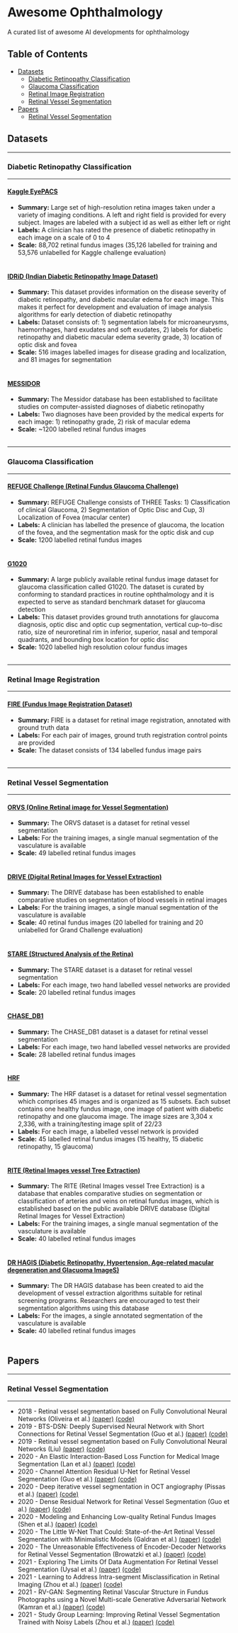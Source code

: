 # Awesome Ophthalmology
A curated list of awesome AI developments for ophthalmology




## Table of Contents

<!-- MarkdownTOC depth=4 -->


-  [Datasets](#datasets)
      -  [Diabetic Retinopathy Classification](#datasets-diabetic-retinopathy-classification)
      -  [Glaucoma Classification ](#datasets-glaucoma-classification)
      -  [Retinal Image Registration](#datasets-retinal-image-registration)
      -  [Retinal Vessel Segmentation](#datasets-retinal-vessel-segmentation)
-  [Papers](#papers)
      -  [Retinal Vessel Segmentation](#papers-retinal-vessel-segmentation)

<!-- /MarkdownTOC -->




<a name="datasets"></a>
## Datasets

--- 
<a name="datasets-diabetic-retinopathy-classification"></a>
### Diabetic Retinopathy Classification
---
#### [Kaggle EyePACS](https://www.kaggle.com/c/diabetic-retinopathy-detection/) 
* **Summary:** Large set of high-resolution retina images taken under a variety of imaging conditions. A left and right field is provided for every subject. Images are labeled with a subject id as well as either left or right
* **Labels:** A clinician has rated the presence of diabetic retinopathy in each image on a scale of 0 to 4
* **Scale:** 	88,702 retinal fundus images (35,126 labelled for training and 53,576 unlabelled for Kaggle challenge evaluation)
<br/><br/>


#### [IDRiD (Indian Diabetic Retinopathy Image Dataset)](https://ieee-dataport.org/open-access/indian-diabetic-retinopathy-image-dataset-idrid#files) 
* **Summary:** This dataset provides information on the disease severity of diabetic retinopathy, and diabetic macular edema for each image. This makes it perfect for development and evaluation of image analysis algorithms for early detection of diabetic retinopathy
* **Labels:** Dataset consists of: 1) segmentation labels for microaneurysms, haemorrhages, hard exudates and soft exudates, 2) labels for diabetic retinopathy and diabetic macular edema severity grade, 3) location of optic disk and fovea
* **Scale:** 516 images labelled images for disease grading and localization, and 81 images for segmentation
<br/><br/>


#### [MESSIDOR](https://www.adcis.net/en/third-party/messidor/) 
* **Summary:** The Messidor database has been established to facilitate studies on computer-assisted diagnoses of diabetic retinopathy
* **Labels:** Two diagnoses have been provided by the medical experts for each image: 1) retinopathy grade, 2) risk of macular edema
* **Scale:** ~1200 labelled retinal fundus images
<br/><br/>




--- 
<a name="datasets-glaucoma-classification"></a>
### Glaucoma Classification
--- 
#### [REFUGE Challenge (Retinal Fundus Glaucoma Challenge)](https://refuge.grand-challenge.org/REFUGE2Details/) 
* **Summary:** REFUGE Challenge consists of THREE Tasks: 1) Classification of clinical Glaucoma, 2) Segmentation of Optic Disc and Cup, 3) Localization of Fovea (macular center)
* **Labels:** A clinician has labelled the presence of glaucoma, the location of the fovea, and the segmentation mask for the optic disk and cup
* **Scale:** 	1200 labelled retinal fundus images
<br/><br/>


#### [G1020](https://paperswithcode.com/dataset/g1020) 
* **Summary:** A large publicly available retinal fundus image dataset for glaucoma classification called G1020. The dataset is curated by conforming to standard practices in routine ophthalmology and it is expected to serve as standard benchmark dataset for glaucoma detection
* **Labels:** This dataset provides ground truth annotations for glaucoma diagnosis, optic disc and optic cup segmentation, vertical cup-to-disc ratio, size of neuroretinal rim in inferior, superior, nasal and temporal quadrants, and bounding box location for optic disc
* **Scale:** 	1020 labelled high resolution colour fundus images
<br/><br/>


--- 
<a name="datasets-retinal-image-registration"></a>
### Retinal Image Registration
---
#### [FIRE (Fundus Image Registration Dataset)](https://projects.ics.forth.gr/cvrl/fire/) 
* **Summary:** FIRE is a dataset for retinal image registration, annotated with ground truth data
* **Labels:** For each pair of images, ground truth registration control points are provided
* **Scale:** 	The dataset consists of 134 labelled fundus image pairs
<br/><br/>



--- 
<a name="datasets-retinal-vessel-segmentation"></a>
### Retinal Vessel Segmentation
---
#### [ORVS (Online Retinal image for Vessel Segmentation)](https://github.com/AbdullahSarhan/ICPRVessels/tree/main/Vessels-Datasets/ORVS) 
* **Summary:** The ORVS dataset is a dataset for retinal vessel segmentation
* **Labels:** For the training images, a single manual segmentation of the vasculature is available
* **Scale:** 	49 labelled retinal fundus images 
<br/><br/>


#### [DRIVE (Digital Retinal Images for Vessel Extraction)](https://drive.grand-challenge.org/) 
* **Summary:** The DRIVE database has been established to enable comparative studies on segmentation of blood vessels in retinal images
* **Labels:** For the training images, a single manual segmentation of the vasculature is available
* **Scale:** 	40 retinal fundus images (20 labelled for training and 20 unlabelled for Grand Challenge evaluation)
<br/><br/>

#### [STARE (Structured Analysis of the Retina)](https://cecas.clemson.edu/~ahoover/stare/) 
* **Summary:** The STARE dataset is a dataset for retinal vessel segmentation
* **Labels:** For each image, two hand labelled vessel networks are provided
* **Scale:** 	20 labelled retinal fundus images
<br/><br/>


#### [CHASE_DB1](https://blogs.kingston.ac.uk/retinal/chasedb1/) 
* **Summary:** The CHASE_DB1 dataset is a dataset for retinal vessel segmentation
* **Labels:** For each image, two hand labelled vessel networks are provided
* **Scale:** 	28 labelled retinal fundus images
<br/><br/>


#### [HRF](https://www5.cs.fau.de/research/data/fundus-images/) 
* **Summary:** The HRF dataset is a dataset for retinal vessel segmentation which comprises 45 images and is organized as 15 subsets. Each subset contains one healthy fundus image, one image of patient with diabetic retinopathy and one glaucoma image. The image sizes are 3,304 x 2,336, with a training/testing image split of 22/23
* **Labels:** For each image, a labelled vessel network is provided
* **Scale:** 45 labelled retinal fundus images (15 healthy, 15 diabetic retinopathy, 15 glaucoma)
<br/><br/>


#### [RITE (Retinal Images vessel Tree Extraction)](https://medicine.uiowa.edu/eye/rite-dataset) 
* **Summary:** The RITE (Retinal Images vessel Tree Extraction) is a database that enables comparative studies on segmentation or classification of arteries and veins on retinal fundus images, which is established based on the public available DRIVE database (Digital Retinal Images for Vessel Extraction)
* **Labels:** For the training images, a single manual segmentation of the vasculature is available
* **Scale:** 40 labelled retinal fundus images
<br/><br/>


#### [DR HAGIS (Diabetic Retinopathy, Hypertension, Age-related macular degeneration and Glacuoma ImageS)](https://personalpages.manchester.ac.uk/staff/niall.p.mcloughlin/) 
* **Summary:** The DR HAGIS database has been created to aid the development of vessel extraction algorithms suitable for retinal screening programs. Researchers are encouraged to test their segmentation algorithms using this database
* **Labels:** For the images, a single annotated segmentation of the vasculature is available
* **Scale:** 40 labelled retinal fundus images
<br/><br/>




<a name="papers"></a>
## Papers

--- 
<a name="papers-retinal-vessel-segmentation"></a>
### Retinal Vessel Segmentation
---
* 2018 - Retinal vessel segmentation based on Fully Convolutional Neural Networks (Oliveira et al.) [(paper)](https://arxiv.org/pdf/1812.07110v2.pdf) [(code)](https://github.com/americofmoliveira/VesselSegmentation_ESWA)
* 2019 - BTS-DSN: Deeply Supervised Neural Network with Short Connections for Retinal Vessel Segmentation (Guo et al.) [(paper)](https://arxiv.org/pdf/1803.03963v2.pdf) [(code)](https://github.com/guomugong/BTS-DSN)
* 2019 - Retinal vessel segmentation based on Fully Convolutional Neural Networks (Liu) [(paper)](https://arxiv.org/pdf/1911.09915v1.pdf) [(code)](https://github.com/zhengyuan-liu/Retinal-Vessel-Segmentation) 
* 2020 - An Elastic Interaction-Based Loss Function for Medical Image Segmentation (Lan et al.) [(paper)](https://arxiv.org/pdf/2007.02663v2.pdf) [(code)](https://github.com/charrywhite/elastic_interaction_based_loss)
* 2020 - Channel Attention Residual U-Net for Retinal Vessel Segmentation (Guo et al.) [(paper)](https://arxiv.org/ftp/arxiv/papers/2004/2004.03702.pdf) [(code)](https://github.com/clguo/CAR-UNet)
* 2020 - Deep iterative vessel segmentation in OCT angiography (Pissas et al.) [(paper)](https://www.osapublishing.org/boe/fulltext.cfm?uri=boe-11-5-2490&id=429951) [(code)](https://github.com/RViMLab/BOE2020-OCTA-vessel-segmentation)
* 2020 - Dense Residual Network for Retinal Vessel Segmentation (Guo et al.) [(paper)](https://arxiv.org/ftp/arxiv/papers/2004/2004.03697.pdf) [(code)](https://github.com/clguo/DRNet_Keras)
* 2020 - Modeling and Enhancing Low-quality Retinal Fundus Images (Shen et al.) [(paper)](https://arxiv.org/pdf/2005.05594v3.pdf) [(code)](https://github.com/HzFu/EyeQ_Enhancement)
* 2020 - The Little W-Net That Could: State-of-the-Art Retinal Vessel Segmentation with Minimalistic Models (Galdran et al.) [(paper)](https://arxiv.org/pdf/2009.01907v1.pdf) [(code)](https://github.com/agaldran/lwnet)
* 2020 - The Unreasonable Effectiveness of Encoder-Decoder Networks for Retinal Vessel Segmentation (Browatzki et al.) [(paper)](https://arxiv.org/pdf/2011.12643v1.pdf) [(code)](https://github.com/browatbn2/VLight)
* 2021 - Exploring The Limits Of Data Augmentation For Retinal Vessel Segmentation (Uysal et al.) [(paper)](https://arxiv.org/pdf/2105.09365v2.pdf) [(code)](https://github.com/onurboyar/Retinal-Vessel-Segmentation)
* 2021 - Learning to Address Intra-segment Misclassification in Retinal Imaging (Zhou et al.) [(paper)](https://arxiv.org/pdf/2104.12138v1.pdf) [(code)](https://github.com/rmaphoh/Learning_AVSegmentation)
* 2021 - RV-GAN: Segmenting Retinal Vascular Structure in Fundus Photographs using a Novel Multi-scale Generative Adversarial Network (Kamran et al.) [(paper)](https://arxiv.org/pdf/2101.00535v2.pdf) [(code)](https://github.com/SharifAmit/RVGAN)
* 2021 - Study Group Learning: Improving Retinal Vessel Segmentation Trained with Noisy Labels (Zhou et al.) [(paper)](https://arxiv.org/pdf/2103.03451v1.pdf) [(code)](https://github.com/SHI-Labs/SGL-Retinal-Vessel-Segmentation)
